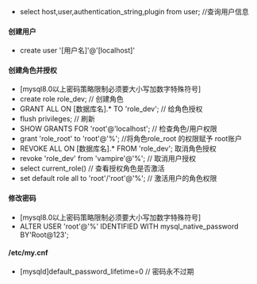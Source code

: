 

-  select host,user,authentication_string,plugin from user;  //查询用户信息
####  创建用户
-  create user '[用户名]'@'[localhost]'

#### 创建角色并授权
-  [mysql8.0以上密码策略限制必须要大小写加数字特殊符号]  
-  create role role_dev;   // 创建角色
-  GRANT ALL ON [数据库名].* TO 'role_dev';   // 给角色授权
-  flush privileges;    // 刷新
-  SHOW GRANTS FOR 'root'@'localhost';  // 检查角色/用户权限  
-  grant 'role_root' to 'root'@'%';   //将角色role_root 的权限赋予 root账户
-  REVOKE ALL ON [数据库名].* FROM 'role_dev';    取消角色授权
-  revoke 'role_dev' from 'vampire'@'%';       // 取消用户授权
-  select current_role()    // 查看授权角色是否激活
-  set default role all to 'root'/'root'@'%';         // 激活用户的角色权限

#### 修改密码
-  [mysql8.0以上密码策略限制必须要大小写加数字特殊符号]  
-  ALTER USER 'root'@'%' IDENTIFIED WITH mysql_native_password BY'Root@123';


####  /etc/my.cnf
-  [mysqld]default_password_lifetime=0   // 密码永不过期

